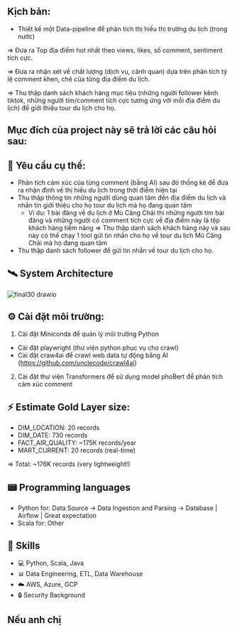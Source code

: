 ## Kịch bản:
- Thiết kế một Data-pipeline để phân tích thị hiếu thị trường du lịch (trong nước)

=> Đưa ra Top địa điểm hot nhất theo views, likes, số comment, sentiment tích cực.

=> Đưa ra nhận xét về chất lượng (dịch vụ, cảnh quan) dựa trên phân tích tỷ lệ comment khen, chê của từng địa điểm du lịch.

=> Thu thập danh sách khách hàng mục tiêu (những người follower kênh tiktok, những người tim/comment tích cực tương ứng với mỗi địa điểm du lịch) để giới thiệu tour du lịch cho họ.

## Mục đích của project này sẽ trả lời các câu hỏi sau:


## 🎯 Yêu cầu cụ thể:

- Phân tích cảm xúc của từng comment (bằng AI) sau đó thống kê để đưa ra nhận định về thị hiếu du lịch trong thời điểm hiện tại
- Thu thập thông tin những người dùng quan tâm đến địa điểm du lịch và nhắn tin giới thiệu cho họ tour du lịch mà họ đang quan tâm
  + Ví dụ: 1 bài đăng về du lịch ở Mù Căng Chải thì những người tim bài đăng và những người có comment tích cực về địa điểm này là tệp khách hàng tiềm     năng => Thu thập danh sách khách hàng này và sau này có thể chạy 1 tool gửi tin nhắn cho họ về tour du lịch Mù Căng Chải mà họ đang quan tâm
- Thu thập danh sách follower để gửi tin nhắn về tour du lịch cho họ.

## 🛰️ System Architecture

![final30 drawio](https://github.com/user-attachments/assets/69bd8600-db61-47e5-8a06-a26a6c44c558)








## ⚙️ Cài đặt môi trường:
1. Cài đặt Miniconda để quản lý môi trường Python
  - Cài đặt playwright (thư viện python phục vụ cho crawl)
  - Cài đặt craw4ai để crawl web data tự động bằng AI (https://github.com/unclecode/crawl4ai)
2. Cài đặt thư viện Transformers để sử dụng model phoBert để phân tích cảm xúc comment
## ⚡ Estimate Gold Layer size:
- DIM_LOCATION:     20 records
- DIM_DATE:         730 records  
- FACT_AIR_QUALITY: ~175K records/year
- MART_CURRENT:     20 records (real-time)

=> Total: ~176K records (very lightweight!)

## 📟 Programming languages
- Python for: Data Source -> Data Ingestion and Parsing -> Database | Airflow | Great expectation
- Scala for: Other

## 🚀 Skills
- 💻 Python, Scala, Java
- 📊 Data Engineering, ETL, Data Warehouse
- ☁️ AWS, Azure, GCP
- 🔒 Security Background

## Nếu anh chị
